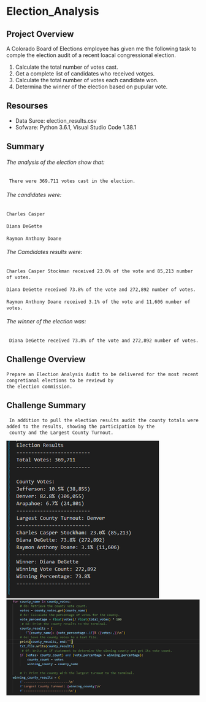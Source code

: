 # Election_Analysis

## Project Overview
A Colorado Board of Elections employee has given me the following task to comple the election audit of a recent loacal
congressional election.

1. Calculate the total number of votes cast.
2. Get  a complete list of candidates who received votges.
3. Calculate the total number of votes each candidate won.
4. Determina the winner of the election based on pupular vote.

## Resourses
- Data Surce: election_results.csv
- Sofware: Python 3.6.1, Visual Studio Code 1.38.1

## Summary

###### The analysis of the election show that:

     There were 369.711 votes cast in the election.

###### The candidates were:

    Charles Casper
    
    Diana DeGette
    
    Raymon Anthony Doane
    
###### The Camdidates results were:

    Charles Casper Stockman received 23.0% of the vote and 85,213 number of votes.
    
    Diana DeGette received 73.8% of the vote and 272,892 number of votes.
    
    Raymon Anthony Doane received 3.1% of the vote and 11,606 number of votes.
    
###### The winner of the election was:

     Diana DeGette received 73.8% of the vote and 272,892 number of votes.
    
## Challenge Overview
    Prepare an Election Analysis Audit to be delivered for the most recent congretianal elections to be reviewd by 
    the election commission.
    
## Challenge Summary
     In addition to pull the election results audit the county totals were added to the results, showing the participation by the 
     county and the Largest County Turnout.     
   
![this is an image](https://github.com/hildavaz/Election_Analysis/blob/main/Resources/Election%20Results%20County.PNG)
![this is an image](https://github.com/hildavaz/Election_Analysis/blob/main/County%20Code.PNG)
    
     
     
     
     
     
    
